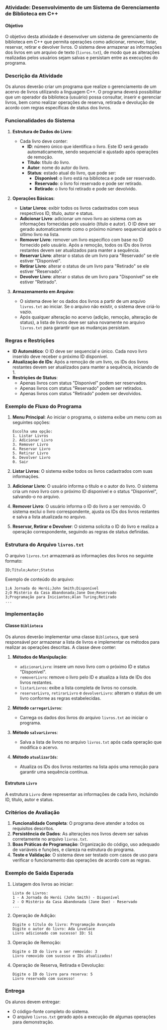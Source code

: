 ### Atividade: Desenvolvimento de um Sistema de Gerenciamento de Biblioteca em C++

#### Objetivo
O objetivo desta atividade é desenvolver um sistema de gerenciamento de biblioteca em C++ que permita operações como adicionar, remover, listar, reservar, retirar e devolver livros. O sistema deve armazenar as informações dos livros em um arquivo de texto (`livros.txt`), de modo que as alterações realizadas pelos usuários sejam salvas e persistam entre as execuções do programa.

### Descrição da Atividade
Os alunos deverão criar um programa que realize o gerenciamento de um acervo de livros utilizando a linguagem C++. O programa deverá possibilitar que um operador da biblioteca (usuário) possa consultar, inserir e gerenciar livros, bem como realizar operações de reserva, retirada e devolução de acordo com regras específicas de status dos livros.

### Funcionalidades do Sistema

1. **Estrutura de Dados do Livro**:
   - Cada livro deve conter:
     - **ID**: número único que identifica o livro. Este ID será gerado automaticamente, sendo sequencial e ajustado após operações de remoção.
     - **Título**: título do livro.
     - **Autor**: nome do autor do livro.
     - **Status**: estado atual do livro, que pode ser:
       - **Disponível**: o livro está na biblioteca e pode ser reservado.
       - **Reservado**: o livro foi reservado e pode ser retirado.
       - **Retirado**: o livro foi retirado e pode ser devolvido.

2. **Operações Básicas**:
   - **Listar Livros**: exibir todos os livros cadastrados com seus respectivos ID, título, autor e status.
   - **Adicionar Livro**: adicionar um novo livro ao sistema com as informações fornecidas pelo usuário (título e autor). O ID deve ser gerado automaticamente como o próximo número sequencial após o último livro na lista.
   - **Remover Livro**: remover um livro específico com base no ID fornecido pelo usuário. Após a remoção, todos os IDs dos livros restantes devem ser atualizados para manter a sequência.
   - **Reservar Livro**: alterar o status de um livro para "Reservado" se ele estiver "Disponível".
   - **Retirar Livro**: alterar o status de um livro para "Retirado" se ele estiver "Reservado".
   - **Devolver Livro**: alterar o status de um livro para "Disponível" se ele estiver "Retirado".

3. **Armazenamento em Arquivo**:
   - O sistema deve ler os dados dos livros a partir de um arquivo `livros.txt` ao iniciar. Se o arquivo não existir, o sistema deve criá-lo vazio.
   - Após qualquer alteração no acervo (adição, remoção, alteração de status), a lista de livros deve ser salva novamente no arquivo `livros.txt` para garantir que as mudanças persistam.

### Regras e Restrições
- **ID Automático**: O ID deve ser sequencial e único. Cada novo livro inserido deve receber o próximo ID disponível.
- **Atualização de IDs**: Após a remoção de um livro, os IDs dos livros restantes devem ser atualizados para manter a sequência, iniciando de 1.
- **Restrições de Status**:
  - Apenas livros com status "Disponível" podem ser reservados.
  - Apenas livros com status "Reservado" podem ser retirados.
  - Apenas livros com status "Retirado" podem ser devolvidos.

### Exemplo de Fluxo do Programa

1. **Menu Principal**: Ao iniciar o programa, o sistema exibe um menu com as seguintes opções:

   ```
   Escolha uma opção:
   1. Listar Livros
   2. Adicionar Livro
   3. Remover Livro
   4. Reservar Livro
   5. Retirar Livro
   6. Devolver Livro
   0. Sair
   ```

2. **Listar Livros**: O sistema exibe todos os livros cadastrados com suas informações.

3. **Adicionar Livro**: O usuário informa o título e o autor do livro. O sistema cria um novo livro com o próximo ID disponível e o status "Disponível", salvando-o no arquivo.

4. **Remover Livro**: O usuário informa o ID do livro a ser removido. O sistema exclui o livro correspondente, ajusta os IDs dos livros restantes e salva a lista atualizada no arquivo.

5. **Reservar, Retirar e Devolver**: O sistema solicita o ID do livro e realiza a operação correspondente, seguindo as regras de status definidas.

### Estrutura do Arquivo `livros.txt`
O arquivo `livros.txt` armazenará as informações dos livros no seguinte formato:

```
ID;Título;Autor;Status
```

Exemplo de conteúdo do arquivo:

```
1;A Jornada do Herói;John Smith;Disponível
2;O Mistério da Casa Abandonada;Jane Doe;Reservado
3;Programação para Iniciantes;Alan Turing;Retirado
...
```

### Implementação

#### Classe `Biblioteca`
Os alunos deverão implementar uma classe `Biblioteca`, que será responsável por armazenar a lista de livros e implementar os métodos para realizar as operações descritas. A classe deve conter:

1. **Métodos de Manipulação**:
   - `adicionarLivro`: insere um novo livro com o próximo ID e status "Disponível".
   - `removerLivro`: remove o livro pelo ID e atualiza a lista de IDs dos livros restantes.
   - `listarLivros`: exibe a lista completa de livros no console.
   - `reservarLivro`, `retirarLivro` e `devolverLivro`: alteram o status de um livro conforme as regras estabelecidas.
   
2. **Método `carregarLivros`**:
   - Carrega os dados dos livros do arquivo `livros.txt` ao iniciar o programa.

3. **Método `salvarLivros`**:
   - Salva a lista de livros no arquivo `livros.txt` após cada operação que modifica o acervo.

4. **Método `atualizarIds`**:
   - Atualiza os IDs dos livros restantes na lista após uma remoção para garantir uma sequência contínua.

#### Estrutura `Livro`
A estrutura `Livro` deve representar as informações de cada livro, incluindo ID, título, autor e status.

### Critérios de Avaliação

1. **Funcionalidade Completa**: O programa deve atender a todos os requisitos descritos.
2. **Persistência de Dados**: As alterações nos livros devem ser salvas corretamente no arquivo `livros.txt`.
3. **Boas Práticas de Programação**: Organização do código, uso adequado de variáveis e funções, e clareza na estrutura do programa.
4. **Teste e Validação**: O sistema deve ser testado com casos de uso para verificar o funcionamento das operações de acordo com as regras.

### Exemplo de Saída Esperada

1. Listagem dos livros ao iniciar:
   ```
   Lista de Livros:
   1 - A Jornada do Herói (John Smith) - Disponível
   2 - O Mistério da Casa Abandonada (Jane Doe) - Reservado
   ...
   ```

2. Operação de Adição:
   ```
   Digite o título do livro: Programação Avançada
   Digite o autor do livro: Ada Lovelace
   Livro adicionado com sucesso! ID: 51
   ```

3. Operação de Remoção:
   ```
   Digite o ID do livro a ser removido: 3
   Livro removido com sucesso e IDs atualizados!
   ```

4. Operação de Reserva, Retirada e Devolução:
   ```
   Digite o ID do livro para reserva: 5
   Livro reservado com sucesso!
   ```

### Entrega
Os alunos devem entregar:
- O código-fonte completo do sistema.
- O arquivo `livros.txt` gerado após a execução de algumas operações para demonstração.

